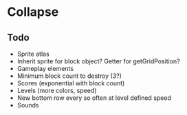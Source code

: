 Collapse
======

Todo
----
 - Sprite atlas
 - Inherit sprite for block object? Getter for getGridPosition?
 - Gameplay elements
  - Minimum block count to destroy (3?)
  - Scores (exponential with block count)
  - Levels (more colors, speed)
  - New bottom row every so often at level defined speed
  - Sounds